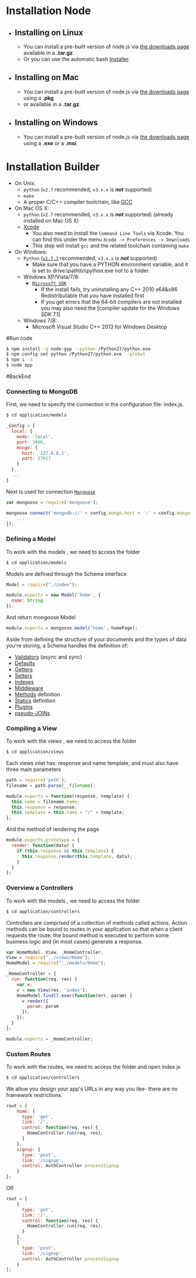 # Installation Node
- ## Installing on Linux
    - You can install a pre-built version of node.js via [the downloads page](http://nodejs.org/download/) available in a **.tar.gz**.
    - Or you can use the automatic bash [Installer](https://github.com/taaem/nodejs-linux-installer/releases).

- ## Installing on Mac
    - You can install a pre-built version of node.js via [the downloads page](http://nodejs.org/download/) using a **.pkg** 
    - or available in a **.tar.gz**.

- ## Installing on Windows
    - You can install a pre-built version of node.js via [the downloads page](http://nodejs.org/download/) using a **.exe** or a **.msi**.

# Installation Builder
  * On Unix:
    * `python` (`v2.7` recommended, `v3.x.x` is __*not*__ supported)
    * `make`
    * A proper C/C++ compiler toolchain, like [GCC](https://gcc.gnu.org)
  * On Mac OS X:
    * `python` (`v2.7` recommended, `v3.x.x` is __*not*__ supported) (already installed on Mac OS X)
    * [Xcode](https://developer.apple.com/xcode/downloads/)
      * You also need to install the `Command Line Tools` via Xcode. You can find this under the menu `Xcode -> Preferences -> Downloads`
      * This step will install `gcc` and the related toolchain containing `make`
  * On Windows:
    * `Python` ([`v2.7.3`](http://www.python.org/download/releases/2.7.3#download) recommended, `v3.x.x` is __*not*__ supported)
      * Make sure that you have a PYTHON environment variable, and it is set to drive:\path\to\python.exe not to a folder
    * Windows XP/Vista/7/8:
      * [`Microsoft SDK`](https://www.microsoft.com/en-us/download/confirmation.aspx?id=8279)
        * If the install fails, try uninstalling any C++ 2010 x64&x86 Redistributable that you have installed first
        * If you get errors that the 64-bit compilers are not installed you may also need the [compiler update for the Windows SDK 7.1]
    * Windows 7/8:
      * Microsoft Visual Studio C++ 2013 for Windows Desktop

#Run code

```sh
$ npm install -g node-gyp --python /Python27/python.exe
$ npm config set python /Python27/python.exe --global
$ npm i -d
$ node app
```

#BackEnd

### Connecting to MongoDB

First, we need to specify the connection in the configuration file: index.js.
```sh
$ cd application/models
```
```js
_Config = {
  local: {
    mode: 'local',
    port: 3000,
    mongo: {
      host: '127.0.0.1',
      port: 27017
    }
  },
  ...
}
```
Next is used for connection [`Mongoose`](https://github.com/Automattic/mongoose#connecting-to-mongodb) 
```js
var mongoose = require('mongoose');

mongoose.connect('mongodb://' + config.mongo.host + ':' + config.mongo.port + '/test', function(err, db) {
    ...
});
```

### Defining a Model

To work with the models , we need to access the folder
```sh
$ cd application/models
```

Models are defined through the Schema interface
```js
Model = require("./index");

module.exports = new Model('home', {
  name: String
});
```

And return mongoose Model
```js
module.exports = mongoose.model('home', homePage);
```

Aside from defining the structure of your documents and the types of data you're storing, a Schema handles the definition of:

* [Validators](http://mongoosejs.com/docs/validation.html) (async and sync)
* [Defaults](http://mongoosejs.com/docs/api.html#schematype_SchemaType-default)
* [Getters](http://mongoosejs.com/docs/api.html#schematype_SchemaType-get)
* [Setters](http://mongoosejs.com/docs/api.html#schematype_SchemaType-set)
* [Indexes](http://mongoosejs.com/docs/guide.html#indexes)
* [Middleware](http://mongoosejs.com/docs/middleware.html)
* [Methods](http://mongoosejs.com/docs/guide.html#methods) definition
* [Statics](http://mongoosejs.com/docs/guide.html#statics) definition
* [Plugins](http://mongoosejs.com/docs/plugins.html)
* [pseudo-JOINs](http://mongoosejs.com/docs/populate.html)

### Compiling a View

To work with the views , we need to access the folder
```sh
$ cd application/views
```

Each views inlet has: response and name template, and must also have three main parameters
```js
path = require('path');
filename = path.parse(__filename);

module.exports = function(response, template) {
  this.name = filename.name;
  this.response = response;
  this.template = this.name + "/" + template;
};
```

And the method of rendering the page
```js
module.exports.prototype = {
  render: function(data) {
    if (this.response && this.template) {
      this.response.render(this.template, data);
    }
  }
};
```

### Overview a Controllers

To work with the models , we need to access the folder
```sh
$ cd application/controllers
```

Controllers are comprised of a collection of methods called actions. Action methods can be bound to routes in your application so that when a client requests the route, the bound method is executed to perform some business logic and (in most cases) generate a response.
```js
var HomeModel, View, _HomeController;
View = require("../views/Home");
HomeModel = require("../models/Home");

_HomeController = {
  run: function(req, res) {
    var v;
    v = new View(res, 'index');
    HomeModel.find().exec(function(err, param) {
      v.render({
        param: param
      });
    });
  }
};

module.exports = _HomeController;
```

### Custom Routes

To work with the routes, we need to access the folder and open index.js
```sh
$ cd application/controllers
```
We allow you design your app's URLs in any way you like- there are no framework restrictions.

```js
rout = {
    home: {
      type: 'get',
      link: '/',
      control: function(req, res) {
        HomeController.run(req, res);
      }
    },
    signup: {
      type: 'post',
      link: '/signup',
      control: AuthController.processSignup
    }
};
```
OR
```js
rout = [
    {
      type: 'get',
      link: '/',
      control: function(req, res) {
        HomeController.run(req, res);
      }
    },
    {
      type: 'post',
      link: '/signup',
      control: AuthController.processSignup
    }
];
```